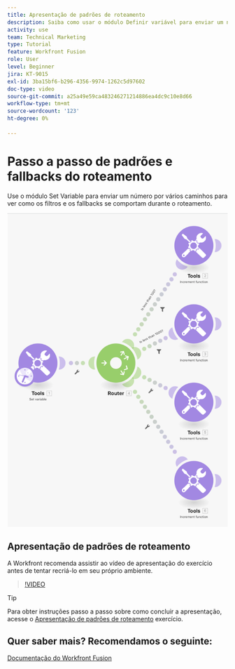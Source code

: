 ```yaml
---
title: Apresentação de padrões de roteamento
description: Saiba como usar o módulo Definir variável para enviar um número por vários caminhos para ver como os filtros e fallbacks se comportam no [!DNL Adobe Workfront Fusion].
activity: use
team: Technical Marketing
type: Tutorial
feature: Workfront Fusion
role: User
level: Beginner
jira: KT-9015
exl-id: 3ba15bf6-b296-4356-9974-1262c5d97602
doc-type: video
source-git-commit: a25a49e59ca483246271214886ea4dc9c10e8d66
workflow-type: tm+mt
source-wordcount: '123'
ht-degree: 0%

---
```


# Passo a passo de padrões e fallbacks do roteamento

Use o módulo Set Variable para enviar um número por vários caminhos para ver como os filtros e os fallbacks se comportam durante o roteamento.

![Uma imagem do cenário do Fusion](assets/universal-connectors-and-routing-7.png)

## Apresentação de padrões de roteamento

A Workfront recomenda assistir ao vídeo de apresentação do exercício antes de tentar recriá-lo em seu próprio ambiente.

>[!VIDEO](https://video.tv.adobe.com/v/335274/?quality=12&learn=on)

>[!TIP]
>
>Para obter instruções passo a passo sobre como concluir a apresentação, acesse o [Apresentação de padrões de roteamento](https://experienceleague.adobe.com/docs/workfront-learn/tutorials-workfront/fusion/exercises/routing-patterns.html?lang=en) exercício.


## Quer saber mais? Recomendamos o seguinte:

[Documentação do Workfront Fusion](https://experienceleague.adobe.com/docs/workfront/using/adobe-workfront-fusion/workfront-fusion-2.html?lang=en)
